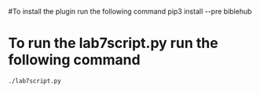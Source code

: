 #To install the plugin run the following command
	pip3 install --pre biblehub

# To run the lab7script.py run the following command
	./lab7script.py
